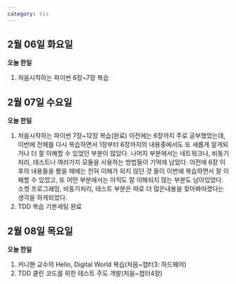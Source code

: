 ```yaml
---
category: tis
---
```

## 2월 06일 화요일

**오늘 한일**

1. 처음시작하는 파이썬 6장~7장 복습



## 2월 07일 수요일

**오늘 한일**

1. 처음시작하는 파이썬 7장~12장 복습(완료)
   이전에는 6장까지 주로 공부했었는데, 이번에 전체를 다시 복습하면서 1장부터 6장까지의 내용중에서도 또 새롭게 알게되거나 더 잘 이해할 수 있었던 부분이 많았다.
   나머지 부분에서는 네트워크나, 비동기처리, 테스트나 여러가지 모듈을 사용하는 방법들이 기억에 남았다. 이전에 6장 이후의 내용들을 봤을 때에는 전혀 이해가 되지 않던 것 들이 이번에 복습하면서 잘 이해할 수 있었고, 또 어떤 부분에서는 아직도 잘 이해되지 않는 부분도 남아있었다. 소켓 프로그래밍, 비동기처리, 테스트 부분은 따로 더 많은내용을 찾아봐야겠다는 생각을 하게되었다.
2. TDD 복습
   기본세팅 완료



## 2월 08일 목요일

**오늘 한일**

1. 커니핸 교수의 Hello, Digital World 복습(처음~챕터3: 하드웨어)
2. TDD 클린 코드를 위한 테스트 주도 개발(처음~챕터4장)
